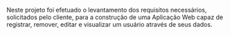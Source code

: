 Neste projeto foi efetuado o levantamento dos requisitos necessários, solicitados pelo cliente, para a construção de uma Aplicação Web capaz de registrar, remover, editar e visualizar um usuário através de seus dados.
